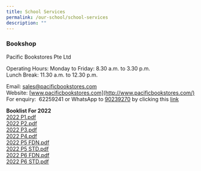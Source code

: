 ```yaml
---
title: School Services
permalink: /our-school/school-services
description: ""
---
```

### Bookshop

Pacific Bookstores Pte Ltd

Operating Hours: Monday to Friday: 8.30 a.m. to 3.30 p.m. <br> Lunch Break: 11.30 a.m. to 12.30 p.m.  

Email: [sales@pacificbookstores.com](mailto:sales@pacificbookstores.com) <br> 
Website: [www.pacificbookstores.com](http://www.pacificbookstores.com/) <br>
For enquiry:  62259241 or WhatsApp to [90239270](https://wa.me/6590239270) by clicking this [link](https://wa.me/6565119568)

**Booklist For 2022** <br>
[2022 P1.pdf](https://cantonmentpri.moe.edu.sg/qql/slot/u535/About%20Us/Bookshop/2022%20P1.pdf) <br>
[2022 P2.pdf](https://cantonmentpri.moe.edu.sg/qql/slot/u535/About%20Us/Bookshop/2022%20P2.pdf) <br>
[2022 P3.pdf](https://cantonmentpri.moe.edu.sg/qql/slot/u535/About%20Us/Bookshop/2022%20P3.pdf) <br>
[2022 P4.pdf](https://cantonmentpri.moe.edu.sg/qql/slot/u535/About%20Us/Bookshop/2022%20P4.pdf) <br>
[2022 P5 FDN.pdf](https://cantonmentpri.moe.edu.sg/qql/slot/u535/About%20Us/Bookshop/2022%20P5%20FDN.pdf) <br>
[2022 P5 STD.pdf](https://cantonmentpri.moe.edu.sg/qql/slot/u535/About%20Us/Bookshop/2022%20P5%20STD.pdf) <br>
[2022 P6 FDN.pdf](https://cantonmentpri.moe.edu.sg/qql/slot/u535/About%20Us/Bookshop/2022%20P6%20FDN.pdf) <br>
[2022 P6 STD.pdf](https://cantonmentpri.moe.edu.sg/qql/slot/u535/About%20Us/Bookshop/2022%20P6%20STD.pdf)